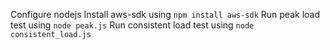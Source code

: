 Configure nodejs
Install aws-sdk using `npm install aws-sdk`
Run peak load test using `node peak.js`
Run consistent load test using `node consistent_load.js`